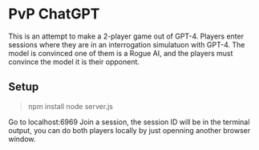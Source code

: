 # PvP ChatGPT
This is an attempt to make a 2-player game out of GPT-4. Players enter sessions where they are in an interrogation simulatuon with GPT-4. The model is convinced one of them is a Rogue AI, and the players must convince the model it is their opponent.


## Setup

> npm install
> node server.js

Go to localhost:6969
Join a session, the session ID will be in the terminal output, you can do both players locally by just openning another browser window.